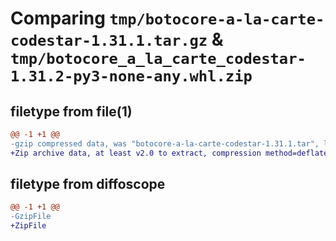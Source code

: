 # Comparing `tmp/botocore-a-la-carte-codestar-1.31.1.tar.gz` & `tmp/botocore_a_la_carte_codestar-1.31.2-py3-none-any.whl.zip`

## filetype from file(1)

```diff
@@ -1 +1 @@
-gzip compressed data, was "botocore-a-la-carte-codestar-1.31.1.tar", last modified: Sat Jul  8 01:42:09 2023, max compression
+Zip archive data, at least v2.0 to extract, compression method=deflate
```

## filetype from diffoscope

```diff
@@ -1 +1 @@
-GzipFile
+ZipFile
```

